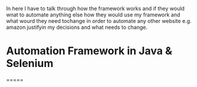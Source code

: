 In here I have to talk through how the framework works and if they
would wnat to automate anything else how they would use my framework
and what wourd they need tochange in order to automate any other website e.g. amazon
justifyin my decisions and what needs to change.



# Automation Framework in Java & Selenium
=====

## 